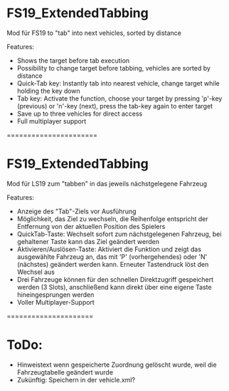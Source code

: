 # FS19_ExtendedTabbing
Mod für FS19 to "tab" into next vehicles, sorted by distance

Features:

- Shows the target before tab execution
- Possibility to change target before tabbing, vehicles are sorted by distance
- Quick-Tab key: Instantly tab into nearest vehicle, change target while holding the key down
- Tab key: Activate the function, choose your target by pressing 'p'-key (previous) or 'n'-key (next), press the tab-key again to enter target
- Save up to three vehicles for direct access
- Full multiplayer support

======================

# FS19_ExtendedTabbing
 Mod für LS19 zum "tabben" in das jeweils nächstgelegene Fahrzeug
 
 Features:
 
 - Anzeige des "Tab"-Ziels vor Ausführung
 - Möglichkeit, das Ziel zu wechseln, die Reihenfolge entspricht der Entfernung von der aktuellen Position des Spielers
 - QuickTab-Taste: Wechselt sofort zum nächstgelegenen Fahrzeug, bei gehaltener Taste kann das Ziel geändert werden
 - Aktivieren/Auslösen-Taste: Aktiviert die Funktion und zeigt das ausgewählte Fahrzeug an, das mit 'P' (vorhergehendes) oder 'N' (nächstes) geändert werden kann. Erneuter Tastendruck löst den Wechsel aus
 - Drei Fahrzeuge können für den schnellen Direktzugriff gespeichert werden (3 Slots), anschließend kann direkt über eine eigene Taste hineingesprungen werden
 - Voller Multiplayer-Support
 
 =====================
 
 # ToDo:
 - Hinweistext wenn gespeicherte Zuordnung gelöscht wurde, weil die Fahrzeugtabelle geändert wurde
 - Zukünftig: Speichern in der vehicle.xml?
 
